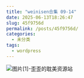 ```yaml
---
title: "weinisen合集 09-14"
date: 2025-06-13T18:26:47
slug: 45f9756d
permalink: /posts/45f9756d/
categories:
  - 未分类
tags:
  - wordpress
---
```


![图片[1]-歪歪的耽美资源站](/images/wp/45f9756d-70151a60.jpg)
